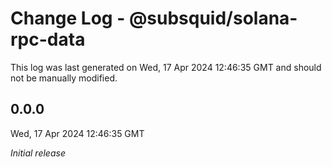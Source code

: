 # Change Log - @subsquid/solana-rpc-data

This log was last generated on Wed, 17 Apr 2024 12:46:35 GMT and should not be manually modified.

## 0.0.0
Wed, 17 Apr 2024 12:46:35 GMT

_Initial release_

